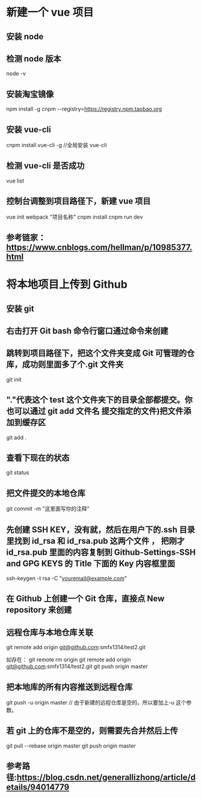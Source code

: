 # 新建一个 vue 项目

## 安装 node

## 检测 node 版本

node -v

## 安装淘宝镜像

npm install -g cnpm --registry=https://registry.npm.taobao.org

## 安装 vue-cli

cnpm install vue-cli -g //全局安装 vue-cli

## 检测 vue-cli 是否成功

vue list

## 控制台调整到项目路径下，新建 vue 项目

vue init webpack "项目名称"
cnpm install
cnpm run dev

## 参考链家：https://www.cnblogs.com/hellman/p/10985377.html

# 将本地项目上传到 Github

## 安装 git

## 右击打开 Git bash 命令行窗口通过命令来创建

## 跳转到项目路径下，把这个文件夹变成 Git 可管理的仓库，成功则里面多了个.git 文件夹

git init

## "."代表这个 test 这个文件夹下的目录全部都提交。你也可以通过 git add 文件名 提交指定的文件)把文件添加到缓存区

git add .

## 查看下现在的状态

git status

## 把文件提交的本地仓库

git commit -m "这里面写你的注释"

## 先创建 SSH KEY，没有就，然后在用户下的.ssh 目录里找到 id_rsa 和 id_rsa.pub 这两个文件 ， 把刚才 id_rsa.pub 里面的内容复制到 Github-Settings-SSH and GPG KEYS 的 Title 下面的 Key 内容框里面

ssh-keygen -t rsa -C "youremail@example.com"

## 在 Github 上创建一个 Git 仓库，直接点 New repository 来创建

## 远程仓库与本地仓库关联

git remote add origin git@github.com:smfx1314/test2.git

如存在：
git remote rm origin
git remote add origin git@github.com:smfx1314/test2.git
git push origin master

## 把本地库的所有内容推送到远程仓库

git push -u origin master // 由于新建的远程仓库是空的，所以要加上-u 这个参数。

## 若 git 上的仓库不是空的，则需要先合并然后上传

git pull --rebase origin master
git push origin master

## 参考路径:https://blog.csdn.net/generallizhong/article/details/94014779
